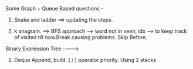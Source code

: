 Some Graph + Queue Based questions - 

1. Snake and ladder ==> updating the steps.

2. k anagram. ==> BFS approach --> word not in seen, idx --> to keep track of visited till now.Break causing problems. Skip Before.

Binary Expression Tree ---->

1. Deque Append, build. ( / ) operator priority. Using 2 stacks
